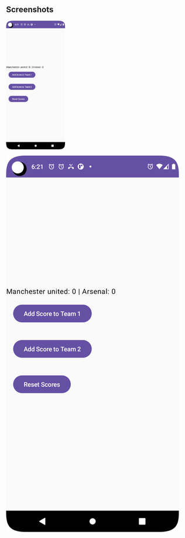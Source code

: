 ## Screenshots
<img src="app/src/main/res/drawable/pic2.png" height="350">

![Sample Image](app/src/main/res/drawable/pic2.png)  
